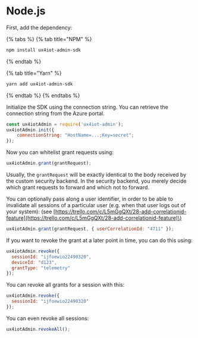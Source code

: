 # Node.js

First, add the dependency:

{% tabs %}
{% tab title="NPM" %}
```bash
npm install ux4iot-admin-sdk
```
{% endtab %}

{% tab title="Yarn" %}
```bash
yarn add ux4iot-admin-sdk
```
{% endtab %}
{% endtabs %}

Initialize the SDK using the connection string. You can retrieve the connection string from the Azure portal.

```javascript
const ux4iotAdmin = require('ux4iot-admin');
ux4iotAdmin.init({
    connectionString: "HostName=...;Key=secret";
});
```

Now you can whitelist grant requests using:

```javascript
ux4iotAdmin.grant(grantRequest);
```

Usually, the `grantRequest` will be exactly identical to the body received by the custom security backend. In the security backend, you merely decide which grant requests to forward and which not to forward.

You can optionally pass along a user identifier, in order to be able to invalidate all sessions of a particular user \(e.g. when that user logs out of your system\): \(see [https://trello.com/c/L5mGgQXt/28-add-correlationid-feature](https://trello.com/c/L5mGgQXt/28-add-correlationid-feature)\)

```javascript
ux4iotAdmin.grant(grantRequest, { userCorrelationId: "4711" });
```

If you want to revoke the grant at a later point in time, you can do this using:

```javascript
ux4iotAdmin.revoke({
  sessionId: "ijfoewio22490320",
  deviceId: "d123",
  grantType: "telemetry"
});
```

You can revoke all grants for a session with this:

```javascript
ux4iotAdmin.revoke({
  sessionId: "ijfoewio22490320"
});
```

You can even revoke all sessions:

```javascript
ux4iotAdmin.revokeAll();
```


